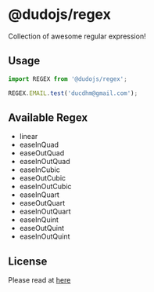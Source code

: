 # @dudojs/regex
Collection of awesome regular expression!

## Usage
```javascript
import REGEX from '@dudojs/regex';

REGEX.EMAIL.test('ducdhm@gmail.com');
```

## Available Regex
 * linear
 * easeInQuad
 * easeOutQuad
 * easeInOutQuad
 * easeInCubic
 * easeOutCubic
 * easeInOutCubic
 * easeInQuart
 * easeOutQuart
 * easeInOutQuart
 * easeInQuint
 * easeOutQuint
 * easeInOutQuint

## License
Please read at [here](./LICENSE.md)
